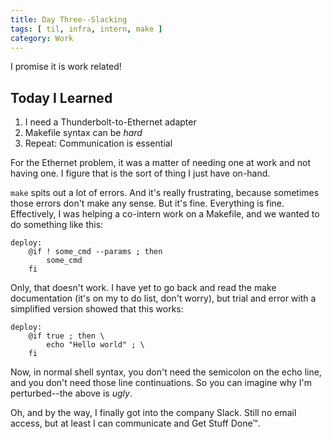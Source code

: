 ```yaml
---
title: Day Three--Slacking
tags: [ til, infra, intern, make ]
category: Work
---
```


I promise it is work related!

## Today I Learned

1. I need a Thunderbolt-to-Ethernet adapter
2. Makefile syntax can be *hard*
3. Repeat: Communication is essential

For the Ethernet problem, it was a matter of needing one at work and not having
one. I figure that is the sort of thing I just have on-hand.

`make` spits out a lot of errors. And it's really frustrating, because sometimes
those errors don't make any sense. But it's fine. Everything is fine.
Effectively, I was helping a co-intern work on a Makefile, and we wanted to do
something like this:

```make
deploy:
	@if ! some_cmd --params ; then
		some_cmd
	fi
```

Only, that doesn't work. I have yet to go back and read the make documentation
(it's on my to do list, don't worry), but trial and error with a simplified
version showed that this works:

```make
deploy:
	@if true ; then \
		echo "Hello world" ; \
	fi
```

Now, in normal shell syntax, you don't need the semicolon on the echo line, and
you don't need those line continuations. So you can imagine why I'm
perturbed--the above is *ugly*.

Oh, and by the way, I finally got into the company Slack. Still no email access,
but at least I can communicate and Get Stuff Done™.
